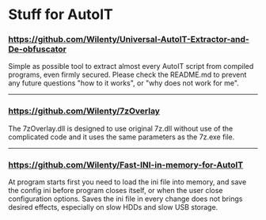 # Stuff for AutoIT

### https://github.com/Wilenty/Universal-AutoIT-Extractor-and-De-obfuscator
Simple as possible tool to extract almost every AutoIT script from compiled programs, even firmly secured. Please check the README.md to prevent any future questions "how to it works", or "why does not work for me".

---
### https://github.com/Wilenty/7zOverlay
The 7zOverlay.dll is designed to use original 7z.dll without use of the complicated code and it uses the same parameters as the 7z.exe file.

---
### https://github.com/Wilenty/Fast-INI-in-memory-for-AutoIT
At program starts first you need to load the ini file into memory, and save the config ini before program closes itself, or when the user close configuration options. Saves the ini file in every change does not brings desired effects, especially on slow HDDs and slow USB storage.
